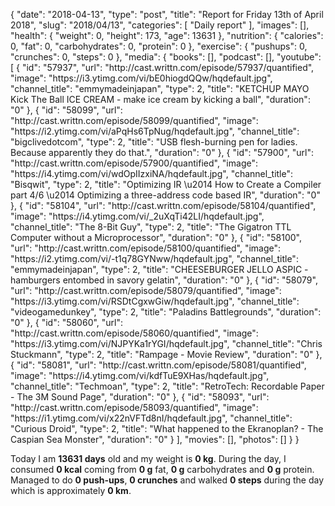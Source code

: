 {
    "date": "2018-04-13",
    "type": "post",
    "title": "Report for Friday 13th of April 2018",
    "slug": "2018\/04\/13",
    "categories": [
        "Daily report"
    ],
    "images": [],
    "health": {
        "weight": 0,
        "height": 173,
        "age": 13631
    },
    "nutrition": {
        "calories": 0,
        "fat": 0,
        "carbohydrates": 0,
        "protein": 0
    },
    "exercise": {
        "pushups": 0,
        "crunches": 0,
        "steps": 0
    },
    "media": {
        "books": [],
        "podcast": [],
        "youtube": [
            {
                "id": "57937",
                "url": "http:\/\/cast.writtn.com\/episode\/57937\/quantified",
                "image": "https:\/\/i3.ytimg.com\/vi\/bE0hiogdQQw\/hqdefault.jpg",
                "channel_title": "emmymadeinjapan",
                "type": 2,
                "title": "KETCHUP MAYO Kick The Ball ICE CREAM - make ice cream by kicking a ball",
                "duration": "0"
            },
            {
                "id": "58099",
                "url": "http:\/\/cast.writtn.com\/episode\/58099\/quantified",
                "image": "https:\/\/i2.ytimg.com\/vi\/aPqHs6TpNug\/hqdefault.jpg",
                "channel_title": "bigclivedotcom",
                "type": 2,
                "title": "USB flesh-burning pen for ladies.  Because apparently they do that.",
                "duration": "0"
            },
            {
                "id": "57900",
                "url": "http:\/\/cast.writtn.com\/episode\/57900\/quantified",
                "image": "https:\/\/i4.ytimg.com\/vi\/wdOpIIzxiNA\/hqdefault.jpg",
                "channel_title": "Bisqwit",
                "type": 2,
                "title": "Optimizing IR \u2014 How to Create a Compiler part 4\/6 \u2014 Optimizing a three-address code based IR",
                "duration": "0"
            },
            {
                "id": "58104",
                "url": "http:\/\/cast.writtn.com\/episode\/58104\/quantified",
                "image": "https:\/\/i4.ytimg.com\/vi\/_2uXqTi42LI\/hqdefault.jpg",
                "channel_title": "The 8-Bit Guy",
                "type": 2,
                "title": "The Gigatron TTL Computer without a Microprocessor",
                "duration": "0"
            },
            {
                "id": "58100",
                "url": "http:\/\/cast.writtn.com\/episode\/58100\/quantified",
                "image": "https:\/\/i2.ytimg.com\/vi\/-t1q78GYNww\/hqdefault.jpg",
                "channel_title": "emmymadeinjapan",
                "type": 2,
                "title": "CHEESEBURGER JELLO ASPIC - hamburgers entombed in savory gelatin",
                "duration": "0"
            },
            {
                "id": "58079",
                "url": "http:\/\/cast.writtn.com\/episode\/58079\/quantified",
                "image": "https:\/\/i3.ytimg.com\/vi\/RSDtCgxwGiw\/hqdefault.jpg",
                "channel_title": "videogamedunkey",
                "type": 2,
                "title": "Paladins Battlegrounds",
                "duration": "0"
            },
            {
                "id": "58060",
                "url": "http:\/\/cast.writtn.com\/episode\/58060\/quantified",
                "image": "https:\/\/i3.ytimg.com\/vi\/NJPYKa1rYGI\/hqdefault.jpg",
                "channel_title": "Chris Stuckmann",
                "type": 2,
                "title": "Rampage - Movie Review",
                "duration": "0"
            },
            {
                "id": "58081",
                "url": "http:\/\/cast.writtn.com\/episode\/58081\/quantified",
                "image": "https:\/\/i4.ytimg.com\/vi\/kdfTuE9XHas\/hqdefault.jpg",
                "channel_title": "Techmoan",
                "type": 2,
                "title": "RetroTech: Recordable Paper - The 3M Sound Page",
                "duration": "0"
            },
            {
                "id": "58093",
                "url": "http:\/\/cast.writtn.com\/episode\/58093\/quantified",
                "image": "https:\/\/i1.ytimg.com\/vi\/x22nVFTd8nI\/hqdefault.jpg",
                "channel_title": "Curious Droid",
                "type": 2,
                "title": "What happened to the Ekranoplan? - The Caspian Sea Monster",
                "duration": "0"
            }
        ],
        "movies": [],
        "photos": []
    }
}

Today I am <strong>13631 days</strong> old and my weight is <strong>0 kg</strong>. During the day, I consumed <strong>0 kcal</strong> coming from <strong>0 g</strong> fat, <strong>0 g</strong> carbohydrates and <strong>0 g</strong> protein. Managed to do <strong>0 push-ups</strong>, <strong>0 crunches</strong> and walked <strong>0 steps</strong> during the day which is approximately <strong>0 km</strong>.